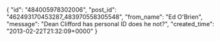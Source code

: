  {
   "id": "484005978302006",
   "post_id": "462493170453287_483970558305548",
   "from_name": "Ed O'Brien",
   "message": "Dean Clifford has personal ID does he not?",
   "created_time": "2013-02-22T21:32:09+0000"
 }
